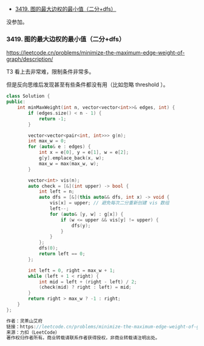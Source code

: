 
<!-- @import "[TOC]" {cmd="toc" depthFrom=1 depthTo=6 orderedList=false} -->

<!-- code_chunk_output -->

- [3419. 图的最大边权的最小值（二分+dfs）](#3419-图的最大边权的最小值二分dfs)

<!-- /code_chunk_output -->

没参加。

### 3419. 图的最大边权的最小值（二分+dfs）

https://leetcode.cn/problems/minimize-the-maximum-edge-weight-of-graph/description/

T3 看上去非常难，限制条件非常多。

但是反向思维后发现甚至有些条件都没有用（比如忽略 threshold ）。

```cpp
class Solution {
public:
    int minMaxWeight(int n, vector<vector<int>>& edges, int) {
        if (edges.size() < n - 1) {
            return -1;
        }

        vector<vector<pair<int, int>>> g(n);
        int max_w = 0;
        for (auto& e : edges) {
            int x = e[0], y = e[1], w = e[2];
            g[y].emplace_back(x, w);
            max_w = max(max_w, w);
        }

        vector<int> vis(n);
        auto check = [&](int upper) -> bool {
            int left = n;
            auto dfs = [&](this auto&& dfs, int x) -> void {
                vis[x] = upper; // 避免每次二分重新创建 vis 数组
                left--;
                for (auto& [y, w] : g[x]) {
                    if (w <= upper && vis[y] != upper) {
                        dfs(y);
                    }
                }
            };
            dfs(0);
            return left == 0;
        };

        int left = 0, right = max_w + 1;
        while (left + 1 < right) {
            int mid = left + (right - left) / 2;
            (check(mid) ? right : left) = mid;
        }
        return right > max_w ? -1 : right;
    }
};

作者：灵茶山艾府
链接：https://leetcode.cn/problems/minimize-the-maximum-edge-weight-of-graph/solutions/3045060/liang-chong-fang-fa-er-fen-da-an-dijkstr-eb7d/
来源：力扣（LeetCode）
著作权归作者所有。商业转载请联系作者获得授权，非商业转载请注明出处。
```
